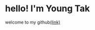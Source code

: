 hello! I'm Young Tak
====================
welcome to my github[(link)](https://github.com/pouder-Man)
